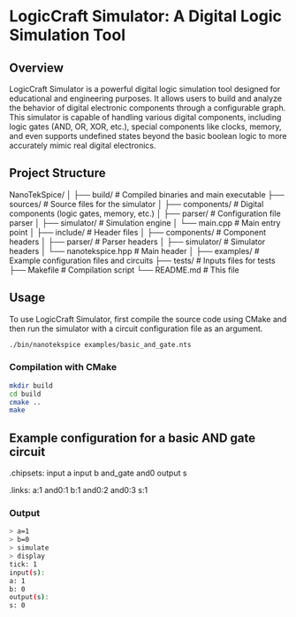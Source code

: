# LogicCraft Simulator: A Digital Logic Simulation Tool

## Overview

LogicCraft Simulator is a powerful digital logic simulation tool designed for educational and engineering purposes. It allows users to build and analyze the behavior of digital electronic components through a configurable graph. This simulator is capable of handling various digital components, including logic gates (AND, OR, XOR, etc.), special components like clocks, memory, and even supports undefined states beyond the basic boolean logic to more accurately mimic real digital electronics.

## Project Structure

NanoTekSpice/
│
├── build/                  # Compiled binaries and main executable
├── sources/                # Source files for the simulator
│   ├── components/         # Digital components (logic gates, memory, etc.)
│   ├── parser/             # Configuration file parser
│   ├── simulator/          # Simulation engine
│   └── main.cpp            # Main entry point
│
├── include/                # Header files
│   ├── components/         # Component headers
│   ├── parser/             # Parser headers
│   ├── simulator/          # Simulator headers
│   └── nanotekspice.hpp    # Main header
│
├── examples/               # Example configuration files and circuits
├── tests/                  # Inputs files for tests
├── Makefile                # Compilation script
└── README.md               # This file


## Usage

To use LogicCraft Simulator, first compile the source code using CMake and then run the simulator with a circuit configuration file as an argument.

```bash
./bin/nanotekspice examples/basic_and_gate.nts
```

### Compilation with CMake

```bash
mkdir build
cd build
cmake ..
make
```

## Example configuration for a basic AND gate circuit

.chipsets:
input a
input b
and_gate and0
output s

.links:
a:1 and0:1
b:1 and0:2
and0:3 s:1

### Output

``` bash
> a=1
> b=0
> simulate
> display
tick: 1
input(s):
a: 1
b: 0
output(s):
s: 0
```
